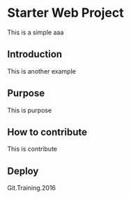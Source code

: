 # Starter Web Project

This is a simple
aaa
## Introduction

This is another example

## Purpose

This is purpose

## How to contribute

This is contribute

## Deploy

Git.Training.2016